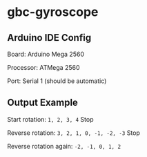 # gbc-gyroscope

## Arduino IDE Config

Board: Arduino Mega 2560

Processor: ATMega 2560

Port: Serial 1 (should be automatic)



## Output Example

Start rotation: 
`1, 2, 3, 4`
Stop

Reverse rotation:
`3, 2, 1, 0, -1, -2, -3`
Stop

Reverse rotation again:
`-2, -1, 0, 1, 2`
